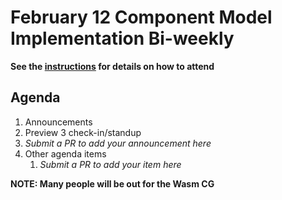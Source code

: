 # February 12 Component Model Implementation Bi-weekly

**See the [instructions](../README.md) for details on how to attend**

## Agenda
1. Announcements
  1. Preview 3 check-in/standup
  1. _Submit a PR to add your announcement here_
1. Other agenda items
    1. _Submit a PR to add your item here_

**NOTE: Many people will be out for the Wasm CG**
